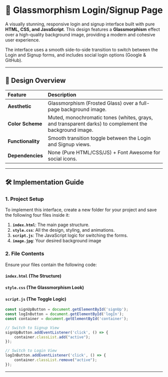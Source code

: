 # 🌟 Glassmorphism Login/Signup Page

A visually stunning, responsive login and signup interface built with pure **HTML, CSS, and JavaScript**. This design features a **Glassmorphism** effect over a high-quality background image, providing a modern and cohesive user experience.

The interface uses a smooth side-to-side transition to switch between the Login and Signup forms, and includes social login options (Google & GitHub).

---

## 📸 Design Overview

| Feature | Description |
| :--- | :--- |
| **Aesthetic** | Glassmorphism (Frosted Glass) over a full-page background image. |
| **Color Scheme** | Muted, monochromatic tones (whites, grays, and transparent darks) to complement the background image. |
| **Functionality** | Smooth transition toggle between the Login and Signup views. |
| **Dependencies** | None (Pure HTML/CSS/JS) + Font Awesome for social icons. |

---

## 🛠️ Implementation Guide

### 1. Project Setup

To implement this interface, create a new folder for your project and save the following four files inside it:

1.  **`index.html`**: The main page structure.
2.  **`style.css`**: All the design, styling, and animations.
3.  **`script.js`**: The JavaScript logic for switching the forms.
4.  **`image.jpg`**: Your desired background image
   
### 2. File Contents

Ensure your files contain the following code:

#### `index.html` (The Structure)

#### `style.css` (The Glassmorphism Look)

#### `script.js` (The Toggle Logic)

```javascript
const signUpButton = document.getElementById('signUp');
const logInButton = document.getElementById('logIn');
const container = document.getElementById('container');

// Switch to Signup View
signUpButton.addEventListener('click', () => {
    container.classList.add("active");
});

// Switch to Login View
logInButton.addEventListener('click', () => {
    container.classList.remove("active");
});
```
---
